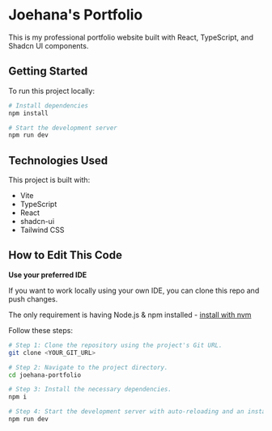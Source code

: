 # Joehana's Portfolio

This is my professional portfolio website built with React, TypeScript, and Shadcn UI components.

## Getting Started

To run this project locally:

```bash
# Install dependencies
npm install

# Start the development server
npm run dev
```

## Technologies Used

This project is built with:

- Vite
- TypeScript
- React
- shadcn-ui
- Tailwind CSS

## How to Edit This Code

**Use your preferred IDE**

If you want to work locally using your own IDE, you can clone this repo and push changes.

The only requirement is having Node.js & npm installed - [install with nvm](https://github.com/nvm-sh/nvm#installing-and-updating)

Follow these steps:

```sh
# Step 1: Clone the repository using the project's Git URL.
git clone <YOUR_GIT_URL>

# Step 2: Navigate to the project directory.
cd joehana-portfolio

# Step 3: Install the necessary dependencies.
npm i

# Step 4: Start the development server with auto-reloading and an instant preview.
npm run dev
```
